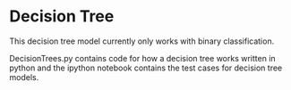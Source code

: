 # Decision Tree

This decision tree model currently only works with binary classification.

DecisionTrees.py contains code for how a decision tree works written in python and the ipython notebook contains the test cases for decision tree models.